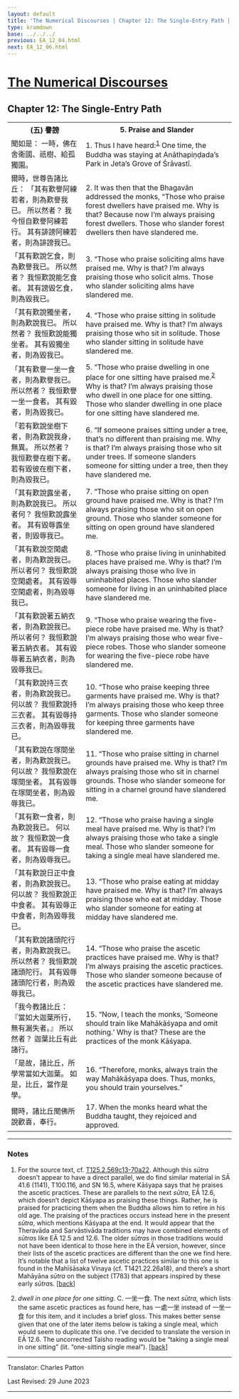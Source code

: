 ```yaml
---
layout: default
title: 'The Numerical Discourses | Chapter 12: The Single-Entry Path | 5. Praise and Slander'
type: kramdown
base: ../../../
previous: EA_12_04.html
next: EA_12_06.html
---
```


<h1><a href='../index.html'>The Numerical Discourses</a></h1>
<h2>Chapter 12: The Single-Entry Path</h2>

<table class="trans">
  <th class='ch'>(五) 譽謗</th>
  <th class='en'>5. Praise and Slander</th>
  <tr>
    <td class='ch' title='T125.2.569c13'>聞如是： 一時，佛在舍衞國、祇樹、給孤獨園。</td>
    <td id='p1'>1. Thus I have heard:<sup id="ref1"><a href="#n1">1</a></sup> One time, the Buddha was staying at Anāthapiṇḍada’s Park in Jeta’s Grove of Śrāvastī.</td>
  </tr>
  <tr>
    <td class='ch' title='T125.2.569c14'>爾時，世尊告諸比丘： 「其有歎譽阿練若者，則為歎譽我已。 所以然者？ 我今恒自歎譽阿練若行。 其有誹謗阿練若者，則為誹謗我已。</td>
    <td id='p2'>2. It was then that the Bhagavān addressed the monks, “Those who praise forest dwellers have praised me. Why is that? Because now I’m always praising forest dwellers. Those who slander forest dwellers then have slandered me.</td>
  </tr>
  <tr>
    <td class='ch' title='T125.2.569c17'>「其有歎說乞食，則為歎譽我已。 所以然者？ 我恒歎說能乞食者。 其有謗毀乞食，則為毀我已。</td>
    <td id='p3'>3. “Those who praise soliciting alms have praised me. Why is that? I’m always praising those who solicit alms. Those who slander soliciting alms have slandered me.</td>
  </tr>
  <tr>
    <td class='ch' title='T125.2.569c19'>「其有歎說獨坐者，則為歎說我已。 所以然者？ 我恒歎說能獨坐者。 其有毀獨坐者，則為毀我已。</td>
    <td id='p4'>4. “Those who praise sitting in solitude have praised me. Why is that? I’m always praising those who sit in solitude. Those who slander sitting in solitude have slandered me.</td>
  </tr>
  <tr>
    <td class='ch' title='T125.2.569c21'>「其有歎譽一坐一食者，則為歎譽我已。 所以然者？ 我恒歎譽一坐一食者。 其有毀者，則為毀我已。</td>
    <td id='p5'>5. “Those who praise dwelling in one place for one sitting have praised me.<sup id="ref2"><a href="#n2">2</a></sup> Why is that? I’m always praising those who dwell in one place for one sitting. Those who slander dwelling in one place for one sitting have slandered me.</td>
  </tr>
  <tr>
    <td class='ch' title='T125.2.569c24'>「若有歎說坐樹下者，則為歎說我身，無異。 所以然者？ 我恒歎譽在樹下者。 若有毀彼在樹下者，則為毀我已。</td>
    <td id='p6'>6. “If someone praises sitting under a tree, that’s no different than praising me. Why is that? I’m always praising those who sit under trees. If someone slanders someone for sitting under a tree, then they have slandered me.</td>
  </tr>
  <tr>
    <td class='ch' title='T125.2.569c26'>「其有歎說露坐者，則為歎說我已。 所以者何？ 我恒歎說露坐者。 其有毀辱露坐者，則毀辱我已。</td>
    <td id='p7'>7. “Those who praise sitting on open ground have praised me. Why is that? I’m always praising those who sit on open ground. Those who slander someone for sitting on open ground have slandered me.</td>
  </tr>
  <tr>
    <td class='ch' title='T125.2.569c29'>「其有歎說空閑處者，則為歎說我已。 所以者何？ 我恒歎說空閑處者。 其有毀辱空閑處者，則為毀辱我已。</td>
    <td id='p8'>8. “Those who praise living in uninhabited places have praised me. Why is that? I’m always praising those who live in uninhabited places. Those who slander someone for living in an uninhabited place have slandered me.</td>
  </tr>
  <tr>
    <td class='ch' title='T125.2.570a2'>「其有歎說著五納衣者，則為歎說我已。 所以者何？ 我恒歎說著五納衣者。 其有毀辱著五納衣者，則為毀辱我已。</td>
    <td id='p9'>9. “Those who praise wearing the five-piece robe have praised me. Why is that? I’m always praising those who wear five-piece robes. Those who slander someone for wearing the five-piece robe have slandered me.</td>
  </tr>
  <tr>
    <td class='ch' title='T125.2.570a5'>「其有歎說持三衣者，則為歎說我已。 何以故？ 我恒歎說持三衣者。 其有毀辱持三衣者，則為毀辱我已。</td>
    <td id='p10'>10. “Those who praise keeping three garments have praised me. Why is that? I’m always praising those who keep three garments. Those who slander someone for keeping three garments have slandered me.</td>
  </tr>
  <tr>
    <td class='ch' title='T125.2.570a8'>「其有歎說在塚間坐者，則為歎說我已。 何以故？ 我恒歎說在塜間坐者。 其有毀辱在塚間坐者，則為毀辱我已。</td>
    <td id='p11'>11. “Those who praise sitting in charnel grounds have praised me. Why is that? I’m always praising those who sit in charnel grounds. Those who slander someone for sitting in a charnel ground have slandered me.</td>
  </tr>
  <tr>
    <td class='ch' title='T125.2.570a10'>「其有歎一食者，則為歎說我已。 何以故？ 我恒歎說一食者。 其有毀辱一食者，則為毀辱我已。</td>
    <td id='p12'>12. “Those who praise having a single meal have praised me. Why is that? I’m always praising those who take a single meal. Those who slander someone for taking a single meal have slandered me.</td>
  </tr>
  <tr>
    <td class='ch' title='T125.2.570a12'>「其有歎說日正中食者，則為歎說我已。 何以故？ 我恒歎說正中食者。 其有毀辱正中食者，則為毀辱我已。</td>
    <td id='p13'>13. “Those who praise eating at midday have praised me. Why is that? I’m always praising those who eat at midday. Those who slander someone for eating at midday have slandered me.</td>
  </tr>
  <tr>
    <td class='ch' title='T125.2.570a15'>「其有歎說諸頭陀行者，則為歎說我已。 所以然者？ 我恒歎說諸頭陀行。 其有毀辱諸頭陀行者，則為毀辱我已。</td>
    <td id='p14'>14. “Those who praise the ascetic practices have praised me. Why is that? I’m always praising the ascetic practices. Those who slander someone because of the ascetic practices have slandered me.</td>
  </tr>
  <tr>
    <td class='ch' title='T125.2.570a18'>「我今教諸比丘： 『當如大迦葉所行，無有漏失者。』 所以然者？ 迦葉比丘有此諸行。</td>
    <td id='p15'>15. “Now, I teach the monks, ‘Someone should train like Mahākāśyapa and omit nothing.’ Why is that? These are the practices of the monk Kāśyapa.</td>
  </tr>
  <tr>
    <td class='ch' title='T125.2.570a20'>「是故，諸比丘，所學常當如大迦葉。 如是，比丘，當作是學。</td>
    <td id='p16'>16. “Therefore, monks, always train the way Mahākāśyapa does. Thus, monks, you should train yourselves.”</td>
  </tr>
  <tr>
    <td class='ch' title='T125.2.570a21'>爾時，諸比丘聞佛所說歡喜，奉行。</td>
    <td id='p17'>17. When the monks heard what the Buddha taught, they rejoiced and approved.</td>
  </tr>
</table>

<hr/>

<h3 id="notes">Notes</h3>

<ol class="notes-list">
<li id="n1"><p>For the source text, cf. <a href="https://cbetaonline.dila.edu.tw/zh/T02n0125_p0569c13" target="_blank">T125.2.569c13-70a22</a>. Although this <em>sūtra</em> doesn’t appear to have a direct parallel, we do find similar material in SĀ 41.6 (1141), T100.116, and SN 16.5, where Kāśyapa says that he praises the ascetic practices. These are parallels to the next <em>sūtra</em>, EĀ 12.6, which doesn’t depict Kāśyapa as praising these things. Rather, he is praised for practicing them when the Buddha allows him to retire in his old age. The praising of the practices occurs instead here in the present <em>sūtra</em>, which mentions Kāśyapa at the end. It would appear that the Theravāda and Sarvāstivāda traditions may have combined elements of <em>sūtra</em>s like EĀ 12.5 and 12.6. The older <em>sūtra</em>s in those traditions would not have been identical to those here in the EĀ version, however, since their lists of the ascetic practices are different than the one we find here. It’s notable that a list of twelve ascetic practices similar to this one is found in the Mahīśāsaka Vinaya (cf. T1421.22.26a18), and there’s a short Mahāyāna <em>sūtra</em> on the subject (T783) that appears inspired by these early <em>sūtra</em>s. [<a href="#ref1">back</a>]</p></li>
<li id="n2"><p><em>dwell in one place for one sitting</em>. C. 一坐一食. The next <em>sūtra</em>, which lists the same ascetic practices as found here, has 一處一坐 instead of 一坐一食 for this item, and it includes a brief gloss. This makes better sense given that one of the later items below is taking a single meal, which would seem to duplicate this one. I’ve decided to translate the version in EĀ 12.6. The uncorrected Taisho reading would be “taking a single meal in one sitting” (lit. “one-sitting single meal”). [<a href="#ref2">back</a>]</p></li>
</ol>
<hr/>

<p class="translator">Translator: Charles Patton</p>
<p class='revised'>Last Revised: 29 June 2023</p>

<hr/>